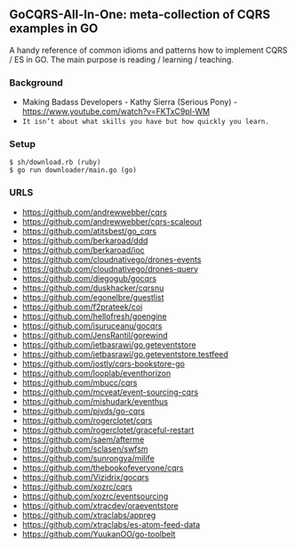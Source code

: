## GoCQRS-All-In-One: meta-collection of CQRS examples in GO

A handy reference of common idioms and patterns how to implement CQRS / ES in GO.
The main purpose is reading / learning / teaching.

### Background
  - Making Badass Developers - Kathy Sierra (Serious Pony) - https://www.youtube.com/watch?v=FKTxC9pl-WM
  - `It isn’t about what skills you have but how quickly you learn.`

### Setup

    $ sh/download.rb (ruby)
    $ go run downloader/main.go (go)


### URLS

- https://github.com/andrewwebber/cqrs
- https://github.com/andrewwebber/cqrs-scaleout
- https://github.com/atitsbest/go_cqrs
- https://github.com/berkaroad/ddd
- https://github.com/berkaroad/ioc
- https://github.com/cloudnativego/drones-events
- https://github.com/cloudnativego/drones-query
- https://github.com/diegogub/gocqrs
- https://github.com/duskhacker/cqrsnu
- https://github.com/egonelbre/guestlist
- https://github.com/f2prateek/coi
- https://github.com/hellofresh/goengine
- https://github.com/isuruceanu/gocqrs
- https://github.com/JensRantil/gorewind
- https://github.com/jetbasrawi/go.geteventstore
- https://github.com/jetbasrawi/go.geteventstore.testfeed
- https://github.com/jostly/cqrs-bookstore-go
- https://github.com/looplab/eventhorizon
- https://github.com/mbucc/cqrs
- https://github.com/mcveat/event-sourcing-cqrs
- https://github.com/mishudark/eventhus
- https://github.com/pjvds/go-cqrs
- https://github.com/rogerclotet/cqrs
- https://github.com/rogerclotet/graceful-restart
- https://github.com/saem/afterme
- https://github.com/sclasen/swfsm
- https://github.com/sunrongya/milife
- https://github.com/thebookofeveryone/cqrs
- https://github.com/Vizidrix/gocqrs
- https://github.com/xozrc/cqrs
- https://github.com/xozrc/eventsourcing
- https://github.com/xtracdev/oraeventstore
- https://github.com/xtraclabs/appreg
- https://github.com/xtraclabs/es-atom-feed-data
- https://github.com/YuukanOO/go-toolbelt
